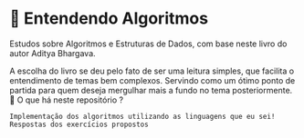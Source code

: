 # 🐀 Entendendo Algoritmos

Estudos sobre Algoritmos e Estruturas de Dados, com base neste livro do autor Aditya Bhargava.

A escolha do livro se deu pelo fato de ser uma leitura simples, que facilita o entendimento de temas bem complexos. Servindo como um ótimo ponto de partida para quem deseja mergulhar mais a fundo no tema posteriormente.
🤔 O que há neste repositório ?

    Implementação dos algoritmos utilizando as linguagens que eu sei! 
    Respostas dos exercícios propostos
